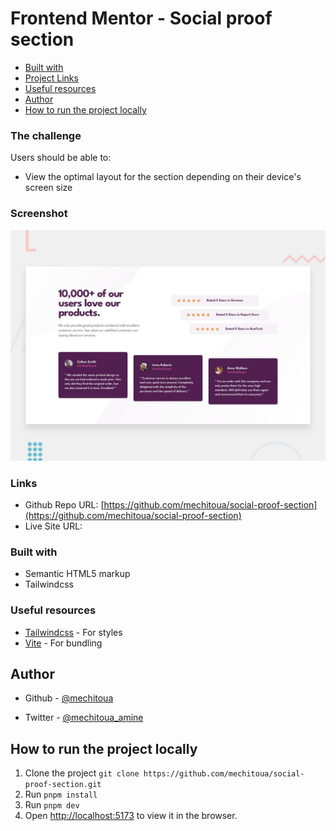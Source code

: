 # Frontend Mentor - Social proof section

- [Built with](#built-with)
- [Project Links](#links)
- [Useful resources](#useful-resources)
- [Author](#author)
- [How to run the project locally](#how-to-run-the-project-locally)

### The challenge

Users should be able to:

- View the optimal layout for the section depending on their device's screen size

### Screenshot

![](./public/desktop-preview.jpg)

### Links

- Github Repo URL: [https://github.com/mechitoua/social-proof-section](https://github.com/mechitoua/social-proof-section)
- Live Site URL: []()

### Built with

- Semantic HTML5 markup
- Tailwindcss

### Useful resources

- [Tailwindcss](https://tailwindcss.com/) - For styles
- [Vite](https://vitejs.dev/) - For bundling

## Author

- Github - [@mechitoua](https://www.github.com/mechitoua)

- Twitter - [@mechitoua_amine](https://www.twitter.com/mechitoua_amine)

## How to run the project locally

1. Clone the project `git clone https://github.com/mechitoua/social-proof-section.git`
2. Run `pnpm install`
3. Run `pnpm dev`
4. Open [http://localhost:5173](http://localhost:5173) to view it in the browser.
